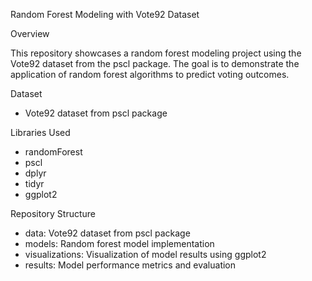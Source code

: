 Random Forest Modeling with Vote92 Dataset


Overview


This repository showcases a random forest modeling project using the Vote92 dataset from the pscl package. The goal is to demonstrate the application of random forest algorithms to predict voting outcomes.


Dataset


- Vote92 dataset from pscl package


Libraries Used


- randomForest
- pscl
- dplyr
- tidyr
- ggplot2


Repository Structure


- data: Vote92 dataset from pscl package
- models: Random forest model implementation
- visualizations: Visualization of model results using ggplot2
- results: Model performance metrics and evaluation
